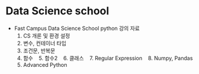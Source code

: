 # Data Science school
 * Fast Campus Data Science School python 강의 자료
    1. CS 개론 및 환경 설정
    2. 변수, 컨테이너 타입
    3. 조건문, 반복문
    4. 함수
    5. 함수2
    6. 클래스
    7. Regular Expression
    8. Numpy, Pandas
    9. Advanced Python
